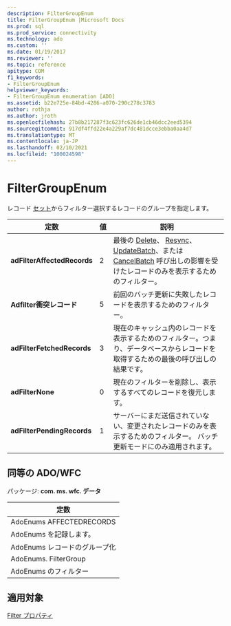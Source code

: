 ```yaml
---
description: FilterGroupEnum
title: FilterGroupEnum |Microsoft Docs
ms.prod: sql
ms.prod_service: connectivity
ms.technology: ado
ms.custom: ''
ms.date: 01/19/2017
ms.reviewer: ''
ms.topic: reference
apitype: COM
f1_keywords:
- FilterGroupEnum
helpviewer_keywords:
- FilterGroupEnum enumeration [ADO]
ms.assetid: b22e725e-84bd-4286-a070-290c278c3783
author: rothja
ms.author: jroth
ms.openlocfilehash: 27b8b217287f3c623fc626de1cb46dcc2eed5394
ms.sourcegitcommit: 917df4ffd22e4a229af7dc481dcce3ebba0aa4d7
ms.translationtype: MT
ms.contentlocale: ja-JP
ms.lasthandoff: 02/10/2021
ms.locfileid: "100024598"
---
```

# <a name="filtergroupenum"></a>FilterGroupEnum
レコード [セット](./recordset-object-ado.md)からフィルター選択するレコードのグループを指定します。  
  
|定数|値|説明|  
|--------------|-----------|-----------------|  
|**adFilterAffectedRecords**|2|最後の [Delete](./delete-method-ado-recordset.md)、 [Resync](./resync-method.md)、 [UpdateBatch](./updatebatch-method.md)、または [CancelBatch](./cancelbatch-method-ado.md) 呼び出しの影響を受けたレコードのみを表示するためのフィルター。|  
|**Adfilter衝突レコード**|5|前回のバッチ更新に失敗したレコードを表示するためのフィルター。|  
|**adFilterFetchedRecords**|3|現在のキャッシュ内のレコードを表示するためのフィルター。つまり、データベースからレコードを取得するための最後の呼び出しの結果です。|  
|**adFilterNone**|0|現在のフィルターを削除し、表示するすべてのレコードを復元します。|  
|**adFilterPendingRecords**|1|サーバーにまだ送信されていない、変更されたレコードのみを表示するためのフィルター。 バッチ更新モードにのみ適用されます。|  
  
## <a name="adowfc-equivalent"></a>同等の ADO/WFC  
 パッケージ: **com. ms. wfc. データ**  
  
|定数|  
|--------------|  
|AdoEnums AFFECTEDRECORDS|  
|AdoEnums を記録します。|  
|AdoEnums レコードのグループ化|  
|AdoEnums. FilterGroup|  
|AdoEnums のフィルター|  
  
## <a name="applies-to"></a>適用対象  
 [Filter プロパティ](./filter-property.md)
